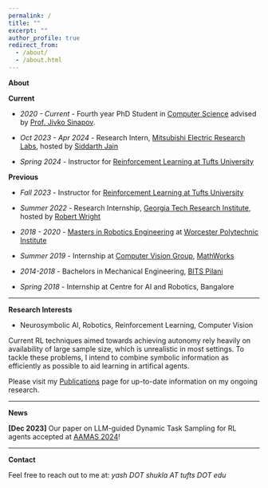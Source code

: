 ```yaml
---
permalink: /
title: ""
excerpt: ""
author_profile: true
redirect_from: 
  - /about/
  - /about.html
---
```


**About**


**Current**

- *2020 - Current* - Fourth year PhD Student in [Computer Science](https://engineering.tufts.edu/cs/) advised by [Prof. Jivko Sinapov](https://www.eecs.tufts.edu/~jsinapov/).

- *Oct 2023 - Apr 2024* - Research Intern, [Mitsubishi Electric Research Labs](https://www.merl.com/), hosted by [Siddarth Jain](https://www.merl.com/people/sjain)

- *Spring 2024* - Instructor for [Reinforcement Learning at Tufts University](http://www.cs.tufts.edu/comp/138/)

**Previous**

- *Fall 2023* - Instructor for [Reinforcement Learning at Tufts University](https://www.eecs.tufts.edu/~jsinapov/teaching/comp138_RL_Fall2023/)

- *Summer 2022* - Research Internship, [Georgia Tech Research Institute](https://gtri.gatech.edu/), hosted by [Robert Wright](https://scholar.google.com/citations?user=v89BX9oAAAAJ&hl=en)

- *2018 - 2020* - [Masters in Robotics Engineering](https://www.wpi.edu/academics/departments/robotics-engineering) at [Worcester Polytechnic Institute](https://www.wpi.edu/)

- *Summer 2019* - Internship at [Computer Vision Group](https://www.mathworks.com/products/computer-vision.html), [MathWorks](https://www.mathworks.com/)

- *2014-2018* - Bachelors in Mechanical Engineering, [BITS Pilani](https://www.bits-pilani.ac.in/) 

- *Spring 2018* - Internship at Centre for AI and Robotics, Bangalore

---


**Research Interests**

- Neurosymbolic AI, Robotics, Reinforcement Learning, Computer Vision

Current RL techniques aimed towards achieving autonomy rely heavily on availability of large sample size, which is unrealistic in most settings. To tackle these problems, I intend to combine symbolic information as efficiently as possible to aid learning in artifical agents. 


Please  visit my [Publications](https://yshukla.com//publications/) page for up-to-date information on my ongoing research.


---

**News**

**[Dec 2023]**  Our paper on LLM-guided Dynamic Task Sampling for RL agents accepted at [AAMAS 2024](https://www.aamas2024-conference.auckland.ac.nz/)!

---
**Contact**

Feel free to reach out to me at: *yash DOT shukla AT tufts DOT edu*
